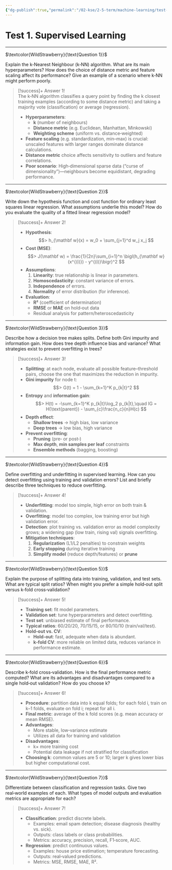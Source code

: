 ```yaml
---
{"dg-publish":true,"permalink":"/02-kse/2-5-term/machine-learning/test-1-supervised-learning/","tags":["kse","ai","machine-learning"],"created":"2025-04-15T15:11:30.113+03:00","updated":"2025-04-15T15:56:27.945+03:00"}
---
```


# Test 1. Supervised Learning
---

$\textcolor{WildStrawberry}{\text{Question 1}}$  

Explain the k‑Nearest Neighbour (k‑NN) algorithm. What are its main hyperparameters? How does the choice of distance metric and feature scaling affect its performance? Give an example of a scenario where k‑NN might perform poorly.

> [!success]+ Answer 1!  
> The k‑NN algorithm classifies a query point by finding the k closest training examples (according to some distance metric) and taking a majority vote (classification) or average (regression).  
> - **Hyperparameters**:  
>   - **k** (number of neighbours)  
>   - **Distance metric** (e.g. Euclidean, Manhattan, Minkowski)  
>   - **Weighting scheme** (uniform vs. distance‑weighted)  
> - **Feature scaling** (e.g. standardization, min–max) is crucial: unscaled features with larger ranges dominate distance calculations.  
> - **Distance metric** choice affects sensitivity to outliers and feature correlations.  
> - **Poor scenario**: High‑dimensional sparse data (“curse of dimensionality”)—neighbours become equidistant, degrading performance.  

---

$\textcolor{WildStrawberry}{\text{Question 2}}$  

Write down the hypothesis function and cost function for ordinary least squares linear regression. What assumptions underlie this model? How do you evaluate the quality of a fitted linear regression model?

> [!success]+ Answer 2!  
> - **Hypothesis**:  
>   $$>   h_{\mathbf w}(x) = w_0 + \sum_{j=1}^d w_j x_j
>$$  
> - **Cost (MSE)**:  
>   $$>   J(\mathbf w) = \frac{1}{2n}\sum_{i=1}^n \bigl(h_{\mathbf w}(x^{(i)}) - y^{(i)}\bigr)^2
>$$  
> - **Assumptions**:  
>   1. **Linearity**: true relationship is linear in parameters.  
>   2. **Homoscedasticity**: constant variance of errors.  
>   3. **Independence** of errors.  
>   4. **Normality** of error distribution (for inference).  
> - **Evaluation**:  
>   - **R²** (coefficient of determination)  
>   - **RMSE** or **MAE** on hold‑out data  
>   - Residual analysis for pattern/heteroscedasticity  

---

$\textcolor{WildStrawberry}{\text{Question 3}}$  

Describe how a decision tree makes splits. Define both Gini impurity and information gain. How does tree depth influence bias and variance? What strategies exist to prevent overfitting in trees?

> [!success]+ Answer 3!  
> - **Splitting**: at each node, evaluate all possible feature–threshold pairs, choose the one that maximizes the reduction in impurity.  
> - **Gini impurity** for node t:  
>   $$>   G(t) = 1 - \sum_{k=1}^K p_{k|t}^2
>$$  
> - **Entropy** and **information gain**:  
>   $$>   H(t) = -\sum_{k=1}^K p_{k|t}\log_2 p_{k|t},\quad IG = H(\text{parent}) - \sum_{c}\frac{n_c}{n}H(c)
>$$  
> - **Depth effect**:  
>   - **Shallow trees** → high bias, low variance  
>   - **Deep trees** → low bias, high variance  
> - **Prevent overfitting**:  
>   - **Pruning** (pre‑ or post‑)  
>   - **Max depth**, **min samples per leaf** constraints  
>   - **Ensemble methods** (bagging, boosting)  

---

$\textcolor{WildStrawberry}{\text{Question 4}}$  

Define overfitting and underfitting in supervised learning. How can you detect overfitting using training and validation errors? List and briefly describe three techniques to reduce overfitting.

> [!success]+ Answer 4!  
> - **Underfitting**: model too simple, high error on both train & validation.  
> - **Overfitting**: model too complex, low training error but high validation error.  
> - **Detection**: plot training vs. validation error as model complexity grows; a widening gap (low train, rising val) signals overfitting.  
> - **Mitigation techniques**:  
>   1. **Regularization** (L1/L2 penalties) to constrain weights  
>   2. **Early stopping** during iterative training  
>   3. **Simplify model** (reduce depth/features) or **prune**  

---

$\textcolor{WildStrawberry}{\text{Question 5}}$  

Explain the purpose of splitting data into training, validation, and test sets. What are typical split ratios? When might you prefer a simple hold‑out split versus k‑fold cross‑validation?

> [!success]+ Answer 5!  
> - **Training set**: fit model parameters.  
> - **Validation set**: tune hyperparameters and detect overfitting.  
> - **Test set**: unbiased estimate of final performance.  
> - **Typical ratios**: 60/20/20, 70/15/15, or 80/10/10 (train/val/test).  
> - **Hold‑out vs. CV**:  
>   - **Hold‑out**: fast, adequate when data is abundant.  
>   - **k‑fold CV**: more reliable on limited data, reduces variance in performance estimate.  

---

$\textcolor{WildStrawberry}{\text{Question 6}}$  

Describe k‑fold cross‑validation. How is the final performance metric computed? What are its advantages and disadvantages compared to a single hold‑out validation? How do you choose k?

> [!success]+ Answer 6!  
> - **Procedure**: partition data into k equal folds; for each fold i, train on k–1 folds, evaluate on fold i; repeat for all i.  
> - **Final metric**: average of the k fold scores (e.g. mean accuracy or mean RMSE).  
> - **Advantages**:  
>   - More stable, low‑variance estimate  
>   - Utilizes all data for training and validation  
> - **Disadvantages**:  
>   - k× more training cost  
>   - Potential data leakage if not stratified for classification  
> - **Choosing k**: common values are 5 or 10; larger k gives lower bias but higher computational cost.  

---

$\textcolor{WildStrawberry}{\text{Question 7}}$  

Differentiate between classification and regression tasks. Give two real‑world examples of each. What types of model outputs and evaluation metrics are appropriate for each?

> [!success]+ Answer 7!  
> - **Classification**: predict discrete labels.  
>   - Examples: email spam detection; disease diagnosis (healthy vs. sick).  
>   - Outputs: class labels or class probabilities.  
>   - Metrics: accuracy, precision, recall, F1‑score, AUC.  
> - **Regression**: predict continuous values.  
>   - Examples: house price estimation; temperature forecasting.  
>   - Outputs: real‑valued predictions.  
>   - Metrics: MSE, RMSE, MAE, R².
